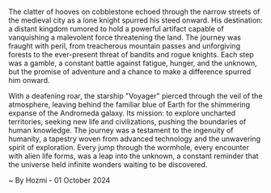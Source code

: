 
The clatter of hooves on cobblestone echoed through the narrow streets of the medieval city as a lone knight spurred his steed onward. His destination: a distant kingdom rumored to hold a powerful artifact capable of vanquishing a malevolent force threatening the land. The journey was fraught with peril, from treacherous mountain passes and unforgiving forests to the ever-present threat of bandits and rogue knights. Each step was a gamble, a constant battle against fatigue, hunger, and the unknown, but the promise of adventure and a chance to make a difference spurred him onward.

With a deafening roar, the starship "Voyager" pierced through the veil of the atmosphere, leaving behind the familiar blue of Earth for the shimmering expanse of the Andromeda galaxy. Its mission: to explore uncharted territories, seeking new life and civilizations, pushing the boundaries of human knowledge. The journey was a testament to the ingenuity of humanity, a tapestry woven from advanced technology and the unwavering spirit of exploration. Every jump through the wormhole, every encounter with alien life forms, was a leap into the unknown, a constant reminder that the universe held infinite wonders waiting to be discovered. 

~ By Hozmi - 01 October 2024

